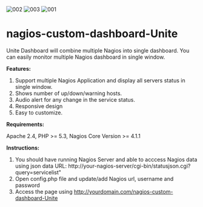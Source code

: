 ![002](https://user-images.githubusercontent.com/38825400/119232372-b4c55900-bb42-11eb-8b93-6e5764995af8.jpg)
![003](https://user-images.githubusercontent.com/38825400/119232374-b727b300-bb42-11eb-92e1-fe23017abb13.jpg)
![001](https://user-images.githubusercontent.com/38825400/119232364-a24b1f80-bb42-11eb-8403-dc9603c93bfc.jpg)
# nagios-custom-dashboard-Unite
Unite Dashboard will combine multiple Nagios into single dashboard. You can easily monitor multiple Nagios dashboard in single window. 

**Features:**

1. Support multiple Nagios Application and display all servers status in single window.
2. Shows number of up/down/warning hosts.
3. Audio alert for any change in the service status. 
4. Responsive design
5. Easy to customize.

**Requirements:**

Apache 2.4, PHP >= 5.3, Nagios Core Version >= 4.1.1 

**Instructions:**
1. You should have running Nagios Server and able to acccess Nagios data using json data URL: http://your-nagios-server/cgi-bin/statusjson.cgi?query=servicelist"
2. Open config.php file and update/add Nagios url, username and password
3. Access the page using http://yourdomain.com/nagios-custom-dashboard-Unite
